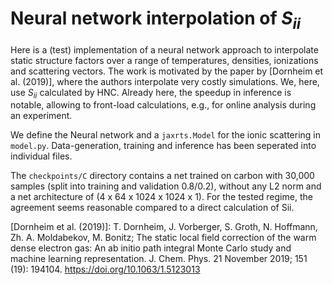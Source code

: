 # Neural network interpolation of $S_{ii}$

Here is a (test) implementation of a neural network approach to interpolate
static structure factors over a range of temperatures, densities, ionizations
and scattering vectors. The work is motivated by the paper by 
[Dornheim et al. (2019)], where the authors interpolate very costly
simulations. We, here, use $S_{ii}$ calculated by HNC. Already here, the
speedup in inference is notable, allowing to front-load calculations, e.g., for
online analysis during an experiment.

We define the Neural network and a `jaxrts.Model` for the ionic scattering in
`model.py`. Data-generation, training and inference has been seperated into
individual files.

The `checkpoints/C` directory contains a net trained on carbon with 30,000
samples (split into training and validation 0.8/0.2), without any L2 norm and a
net architecture of (4 x 64 x 1024 x 1024 x 1). For the tested regime, the
agreement seems reasonable compared to a direct calculation of Sii.

[Dornheim et al. (2019)]: T. Dornheim, J. Vorberger, S. Groth, N. Hoffmann, Zh. A. Moldabekov, M. Bonitz; The static local field correction of the warm dense electron gas: An ab initio path integral Monte Carlo study and machine learning representation. J. Chem. Phys. 21 November 2019; 151 (19): 194104. https://doi.org/10.1063/1.5123013
